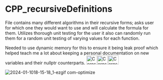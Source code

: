 # CPP_recursiveDefinitions
  File contains many different algorithms in their recursive forms; asks user for which one they would want to use and will calculate the formula for them. Utilizes thorough unit testing for the user it also can randomly run them for a random unit testing of varying values for each function.

  Needed to use dynamic memory for this to ensure it being leak proof which helped teach me a lot about keeping a personal documentation on new variables and their nullptr counterparts.   <img src="https://github.com/Kingerthanu/CPP_recursiveDefinitions/assets/76754592/7c0d0c18-15ae-49f9-b009-6e212560b854" alt="Cornstarch <3" width="35" height="29"><img src="https://github.com/Kingerthanu/CPP_recursiveDefinitions/assets/76754592/7c0d0c18-15ae-49f9-b009-6e212560b854" alt="Cornstarch <3" width="35" height="29"><img src="https://github.com/Kingerthanu/CPP_recursiveDefinitions/assets/76754592/7c0d0c18-15ae-49f9-b009-6e212560b854" alt="Cornstarch <3" width="35" height="29">

  ![2024-01-1018-15-18_1-ezgif com-optimize](https://github.com/Kingerthanu/CPP_recursiveDefinitions/assets/76754592/5e42b062-230d-4074-92f3-ceddd403274b)
